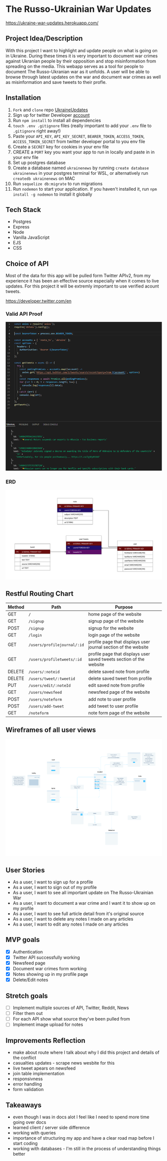 # The Russo-Ukrainian War Updates
https://ukraine-war-updates.herokuapp.com/

## Project Idea/Description 

With this project I want to highlight and update people on what is going on in Ukraine. During these times it is very important to document war crimes against Ukranian people by their opposition and stop misinformation from spreading on the media. This webapp serves as a tool for people to document The Russo-Ukranian war as it unfolds. A user will be able to browse through latest updates on the war and document war crimes as well as misinformation and save tweets to their profle.

## Installation 
1. `Fork` and `clone` repo [UkraineUpdates](https://github.com/romanprotoliuk/ukraineUpdates)
2. Sign up for twitter Developer [account](https://developer.twitter.com/en)
3. Run `npm install` to install all dependencies 
4. `touch .env .gitignore` files (really important to add your `.env` file to `.gitignore` right away!)
5. Paste your `API_KEY`, `API_KEY_SECRET`, `BEARER_TOKEN`, `ACCESS_TOKEN`, `ACCESS_TOKEN_SECRET` from twitter developer portal to you env file
6. Create a `SECRET` key for cookies in your env file
7. CREATE a `PORT` key you want your app to run in locally and paste in in your env file
8. Set up postgres database 
9. Create a database named `ukrainenews` by running `create database ukrainenews` in your postgres terminal for WSL, or alternatively run `createdb ukrainenews` on MAC
10. Run `sequelize db:migrate` to run migrations 
11. Run `nodemon` to start your application. If you haven't installed it, run `npm install -g nodemon` to install it globally

## Tech Stack
* Postgres
* Express
* Node
* Vanilla JavaScript
* EJS
* CSS 

## Choice of API
Most of the data for this app will be pulled form Twitter APIv2, from my experience it has been an effective source especially when it comes to live updates. For this project it will be extremly important to use verified acount tweets.

https://developer.twitter.com/en


### Valid API Proof
![API](./img/apiRef.PNG)


### ERD
![ERD](./img/erdUkraine.png)


## Restful Routing Chart

| Method | Path | Purpose |
| ------ | -------------- | -------------------------------- |
| GET | `/` | home page of the website |
| GET | `/signup` | signup page of the website |
| POST | `/signup` | signup for the website |
| GET | `/login` | login page of the website  |
| GET | `/users/profilejournal/:id` | profile page that displays user journal section of the website  |
| GET | `/users/profiletweets/:id` | profile page that displays user saved tweets section of the website  |
| DELETE | `/users/:noteid` | delete saved note from profile  |
| DELETE | `/users/tweet/:tweetid` | delete saved tweet from profile  |
| PUT | `/users/edit/:noteId` | edit saved note from profile  |
| GET | `/users/newsfeed` | newsfeed page of the website |
| POST | `/users/noteform` | add note to user profile |
| POST | `/users/add-tweet` | add tweet to user profile |
| GET | `/noteform` |  note form page of the website |


## Wireframes of all user views
![Wireframes](./img/wireframes.png)


## User Stories
* As a user, I want to sign up for a profile 
* As a user, I want to sign out of my profile 
* As a user, I want to see all important update on The Russo-Ukrainian War
* As a user, I want to document a war crime and I want it to show up on my profile 
* As a user, I want to see full article detail from it's original source 
* As a user, I want to delete any notes I made on any articles 
* As a user, I want to edit any notes I made on any articles 


## MVP goals 
- [x] Authentication 
- [x] Twitter API successfully working 
- [x] Newsfeed page
- [x] Document war crimes form working 
- [x] Notes showing up in my profile page
- [x] Delete/Edit notes

## Stretch goals 
- [ ] Implement multiple sources of API, Twitter, Reddit, News 
- [ ] Filter them out 
- [ ] For each API show what source they've been pulled from 
- [ ] Implement image upload for notes

## Improvements Reflection
* make about route where I talk about why I did this project and details of the conflict
* casualties updates - scrape news wesbite for this
* live tweet apears on newsfeed
* join table implementation 
* responsivness 
* error handling 
* form validation 

## Takeaways
* even though I was in docs alot I feel like I need to spend more time going over docs
* learned client / server side difference
* working with queries 
* importance of structuring my app and have a clear road map before I start coding  
* working with databases - I'm still in the process of understanding things better
